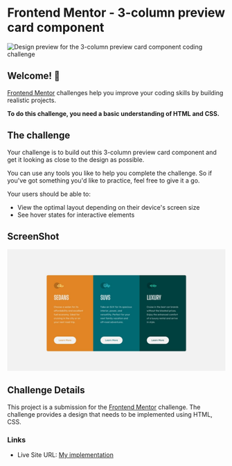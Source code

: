 # Frontend Mentor - 3-column preview card component

![Design preview for the 3-column preview card component coding challenge](./design/desktop-preview.jpg)

## Welcome! 👋

[Frontend Mentor](https://www.frontendmentor.io) challenges help you improve your coding skills by building realistic projects.

**To do this challenge, you need a basic understanding of HTML and CSS.**

## The challenge

Your challenge is to build out this 3-column preview card component and get it looking as close to the design as possible.

You can use any tools you like to help you complete the challenge. So if you've got something you'd like to practice, feel free to give it a go.

Your users should be able to:

- View the optimal layout depending on their device's screen size
- See hover states for interactive elements

## ScreenShot
![Alt text](3-column-preview-card-component-main/design/desktop-design.jpg)

## Challenge Details 
This project is a submission for the [Frontend Mentor](https://www.frontendmentor.io) challenge. The challenge provides a design that needs to be implemented using HTML, CSS.

### Links

- Live Site URL: [My implementation](https://3-column-preview-card-component-eight-pearl.vercel.app)
